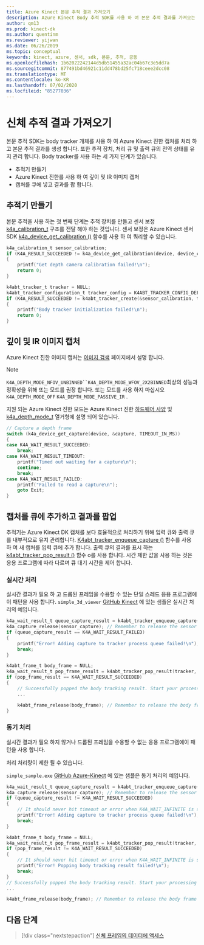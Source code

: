 ```yaml
---
title: Azure Kinect 본문 추적 결과 가져오기
description: Azure Kinect Body 추적 SDK를 사용 하 여 본문 추적 결과를 가져오는 방법에 대해 알아봅니다.
author: qm13
ms.prod: kinect-dk
ms.author: quentinm
ms.reviewer: yijwan
ms.date: 06/26/2019
ms.topic: conceptual
keywords: kinect, azure, 센서, sdk, 본문, 추적, 공동
ms.openlocfilehash: 1b62022242144d5db51455a32ac04b67c3e5dd7a
ms.sourcegitcommit: 877491bd46921c11dd478bd25fc718ceee2dcc08
ms.translationtype: MT
ms.contentlocale: ko-KR
ms.lasthandoff: 07/02/2020
ms.locfileid: "85277036"
---
```

# <a name="get-body-tracking-results"></a>신체 추적 결과 가져오기

본문 추적 SDK는 body tracker 개체를 사용 하 여 Azure Kinect 진한 캡처를 처리 하 고 본문 추적 결과를 생성 합니다. 또한 추적 장치, 처리 큐 및 출력 큐의 전역 상태를 유지 관리 합니다. Body tracker를 사용 하는 세 가지 단계가 있습니다.

- 추적기 만들기
- Azure Kinect 진한를 사용 하 여 깊이 및 IR 이미지 캡처
- 캡처를 큐에 넣고 결과를 팝 합니다.

## <a name="create-a-tracker"></a>추적기 만들기


본문 추적을 사용 하는 첫 번째 단계는 추적 장치를 만들고 센서 보정 [k4a_calibration_t](https://microsoft.github.io/Azure-Kinect-Sensor-SDK/master/structk4a__calibration__t.html) 구조를 전달 해야 하는 것입니다. 센서 보정은 Azure Kinect 센서 SDK [k4a_device_get_calibration ()](https://microsoft.github.io/Azure-Kinect-Sensor-SDK/master/group___functions_ga4e43940d8d8db48da266c7a7842c8d78.html#ga4e43940d8d8db48da266c7a7842c8d78) 함수를 사용 하 여 쿼리할 수 있습니다.

```C
k4a_calibration_t sensor_calibration;
if (K4A_RESULT_SUCCEEDED != k4a_device_get_calibration(device, device_config.depth_mode, K4A_COLOR_RESOLUTION_OFF, &sensor_calibration))
{
    printf("Get depth camera calibration failed!\n");
    return 0;
}

k4abt_tracker_t tracker = NULL;
k4abt_tracker_configuration_t tracker_config = K4ABT_TRACKER_CONFIG_DEFAULT;
if (K4A_RESULT_SUCCEEDED != k4abt_tracker_create(&sensor_calibration, tracker_config, &tracker))
{
    printf("Body tracker initialization failed!\n");
    return 0;
}
```

## <a name="capture-depth-and-ir-images"></a>깊이 및 IR 이미지 캡처

Azure Kinect 진한 이미지 캡처는 [이미지 검색](retrieve-images.md) 페이지에서 설명 합니다.

>[!NOTE]
> `K4A_DEPTH_MODE_NFOV_UNBINNED``K4A_DEPTH_MODE_WFOV_2X2BINNED`최상의 성능과 정확성을 위해 또는 모드를 권장 합니다. 또는 모드를 사용 하지 마십시오 `K4A_DEPTH_MODE_OFF` `K4A_DEPTH_MODE_PASSIVE_IR` .

지원 되는 Azure Kinect 진한 모드는 Azure Kinect 진한 [하드웨어 사양](hardware-specification.md) 및 [k4a_depth_mode_t](https://microsoft.github.io/Azure-Kinect-Sensor-SDK/master/group___enumerations_ga3507ee60c1ffe1909096e2080dd2a05d.html#ga3507ee60c1ffe1909096e2080dd2a05d) 열거형에 설명 되어 있습니다.

```C
// Capture a depth frame
switch (k4a_device_get_capture(device, &capture, TIMEOUT_IN_MS))
{
case K4A_WAIT_RESULT_SUCCEEDED:
    break;
case K4A_WAIT_RESULT_TIMEOUT:
    printf("Timed out waiting for a capture\n");
    continue;
    break;
case K4A_WAIT_RESULT_FAILED:
    printf("Failed to read a capture\n");
    goto Exit;
}
```

## <a name="enqueue-the-capture-and-pop-the-results"></a>캡처를 큐에 추가하고 결과를 팝업

추적기는 Azure Kinect DK 캡처를 보다 효율적으로 처리하기 위해 입력 큐와 출력 큐를 내부적으로 유지 관리합니다. [K4abt_tracker_enqueue_capture ()](https://microsoft.github.io/Azure-Kinect-Body-Tracking/release/1.x.x/group__btfunctions_ga093becd9bb4a63f5f4d56f58097a7b1e.html#ga093becd9bb4a63f5f4d56f58097a7b1e) 함수를 사용 하 여 새 캡처를 입력 큐에 추가 합니다. 출력 큐의 결과를 표시 하는 [k4abt_tracker_pop_result ()](https://microsoft.github.io/Azure-Kinect-Body-Tracking/release/1.x.x/group__btfunctions_gaaf446fb1579cbbe0b6af824ee0a7458b.html#gaaf446fb1579cbbe0b6af824ee0a7458b) 함수 o를 사용 합니다. 시간 제한 값을 사용 하는 것은 응용 프로그램에 따라 다르며 큐 대기 시간을 제어 합니다.

### <a name="real-time-processing"></a>실시간 처리
실시간 결과가 필요 하 고 드롭된 프레임을 수용할 수 있는 단일 스레드 응용 프로그램에이 패턴을 사용 합니다. `simple_3d_viewer` [GitHub Kinect](https://github.com/microsoft/Azure-Kinect-Samples) 에 있는 샘플은 실시간 처리의 예입니다.

```C
k4a_wait_result_t queue_capture_result = k4abt_tracker_enqueue_capture(tracker, sensor_capture, 0);
k4a_capture_release(sensor_capture); // Remember to release the sensor capture once you finish using it
if (queue_capture_result == K4A_WAIT_RESULT_FAILED)
{
    printf("Error! Adding capture to tracker process queue failed!\n");
    break;
}

k4abt_frame_t body_frame = NULL;
k4a_wait_result_t pop_frame_result = k4abt_tracker_pop_result(tracker, &body_frame, 0);
if (pop_frame_result == K4A_WAIT_RESULT_SUCCEEDED)
{
    // Successfully popped the body tracking result. Start your processing
    ...

    k4abt_frame_release(body_frame); // Remember to release the body frame once you finish using it
}
```

### <a name="synchronous-processing"></a>동기 처리
실시간 결과가 필요 하지 않거나 드롭된 프레임을 수용할 수 없는 응용 프로그램에이 패턴을 사용 합니다.

처리 처리량이 제한 될 수 있습니다.

`simple_sample.exe` [GitHub Azure-Kinect](https://github.com/microsoft/Azure-Kinect-Samples) 에 있는 샘플은 동기 처리의 예입니다.

```C
k4a_wait_result_t queue_capture_result = k4abt_tracker_enqueue_capture(tracker, sensor_capture, K4A_WAIT_INFINITE);
k4a_capture_release(sensor_capture); // Remember to release the sensor capture once you finish using it
if (queue_capture_result != K4A_WAIT_RESULT_SUCCEEDED)
{
    // It should never hit timeout or error when K4A_WAIT_INFINITE is set.
    printf("Error! Adding capture to tracker process queue failed!\n");
    break;
}

k4abt_frame_t body_frame = NULL;
k4a_wait_result_t pop_frame_result = k4abt_tracker_pop_result(tracker, &body_frame, K4A_WAIT_INFINITE);
if (pop_frame_result != K4A_WAIT_RESULT_SUCCEEDED)
{
    // It should never hit timeout or error when K4A_WAIT_INFINITE is set.
    printf("Error! Popping body tracking result failed!\n");
    break;
}
// Successfully popped the body tracking result. Start your processing
...

k4abt_frame_release(body_frame); // Remember to release the body frame once you finish using it
```

## <a name="next-steps"></a>다음 단계

> [!div class="nextstepaction"]
>[신체 프레임의 데이터에 액세스](access-data-body-frame.md)
